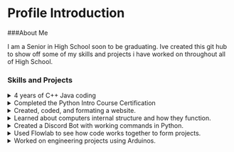 # Profile Introduction

###About Me

I am a Senior in High School soon to be graduating. Ive created this git hub to show off
some of my skills and projects i have worked on throughout all of High School.

### Skills and Projects

<details>
<summary>4 years of C++ Java coding</summary>
<br>
</details>

<details>
<summary>Completed the Python Intro Course Certification</summary>
<br>
</details>

<details>
<summary>Created, coded, and formating a website.</summary>
<br>
</details>

<details>
<summary>Learned about computers internal structure and how they function.</summary>
<br>
</details>

<details>
<summary>Created a Discord Bot with working commands in Python.</summary>
<br>
</details>

<details>
<summary>Used Flowlab to see how code works together to form projects.</summary>
<br>
</details>

<details>
<summary>Worked on engineering projects using Arduinos.</summary>
<br>
</details>
